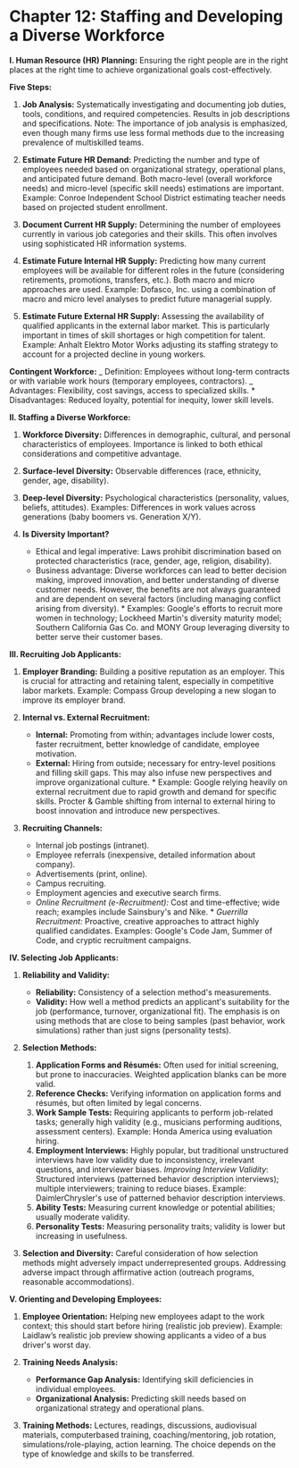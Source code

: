 # Chapter 12: Staffing and Developing a Diverse Workforce

**I. Human Resource (HR) Planning:** Ensuring the right people are in the right places at the right time to achieve organizational goals cost-effectively.

**Five Steps:**

1. **Job Analysis:** Systematically investigating and documenting job duties, tools, conditions, and required competencies. Results in job descriptions and specifications. Note: The importance of job analysis is emphasized, even though many firms use less formal methods due to the increasing prevalence of multiskilled teams.

2. **Estimate Future HR Demand:** Predicting the number and type of employees needed based on organizational strategy, operational plans, and anticipated future demand. Both macro-level (overall workforce needs) and micro-level (specific skill needs) estimations are important. Example: Conroe Independent School District estimating teacher needs based on projected student enrollment.

3. **Document Current HR Supply:** Determining the number of employees currently in various job categories and their skills. This often involves using sophisticated HR information systems.

4. **Estimate Future Internal HR Supply:** Predicting how many current employees will be available for different roles in the future (considering retirements, promotions, transfers, etc.). Both macro and micro approaches are used. Example: Dofasco, Inc. using a combination of macro and micro level analyses to predict future managerial supply.

5. **Estimate Future External HR Supply:** Assessing the availability of qualified applicants in the external labor market. This is particularly important in times of skill shortages or high competition for talent. Example: Anhalt Elektro Motor Works adjusting its staffing strategy to account for a projected decline in young workers.

**Contingent Workforce:**
_ Definition: Employees without long-term contracts or with variable work hours (temporary employees, contractors).
_ Advantages: Flexibility, cost savings, access to specialized skills. \* Disadvantages: Reduced loyalty, potential for inequity, lower skill levels.

**II. Staffing a Diverse Workforce:**

1. **Workforce Diversity:** Differences in demographic, cultural, and personal characteristics of employees. Importance is linked to both ethical considerations and competitive advantage.

2. **Surface-level Diversity:** Observable differences (race, ethnicity, gender, age, disability).

3. **Deep-level Diversity:** Psychological characteristics (personality, values, beliefs, attitudes). Examples: Differences in work values across generations (baby boomers vs. Generation X/Y).

4. **Is Diversity Important?**

   - Ethical and legal imperative: Laws prohibit discrimination based on protected characteristics (race, gender, age, religion, disability).
   - Business advantage: Diverse workforces can lead to better decision making, improved
     innovation, and better understanding of diverse customer needs. However, the benefits
     are not always guaranteed and are dependent on several factors (including managing
     conflict arising from diversity). \* Examples: Google's efforts to recruit more women in technology; Lockheed Martin's
     diversity maturity model; Southern California Gas Co. and MONY Group leveraging
     diversity to better serve their customer bases.

**III. Recruiting Job Applicants:**

1. **Employer Branding:** Building a positive reputation as an employer. This is crucial for attracting and retaining talent, especially in competitive labor markets. Example: Compass Group developing a new slogan to improve its employer brand.

2. **Internal vs. External Recruitment:**

   - **Internal:** Promoting from within; advantages include lower costs, faster recruitment,
     better knowledge of candidate, employee motivation.
   - **External:** Hiring from outside; necessary for entry-level positions and filling skill
     gaps. This may also infuse new perspectives and improve organizational culture. \* Example: Google relying heavily on external recruitment due to rapid growth and
     demand for specific skills. Procter & Gamble shifting from internal to external hiring
     to boost innovation and introduce new perspectives.

3. **Recruiting Channels:**

   - Internal job postings (intranet).
   - Employee referrals (inexpensive, detailed information about company).
   - Advertisements (print, online).
   - Campus recruiting.
   - Employment agencies and executive search firms.
   - _Online Recruitment (e-Recruitment):_ Cost and time-effective; wide reach; examples
     include Sainsbury's and Nike. \* _Guerrilla Recruitment:_ Proactive, creative approaches to attract highly qualified
     candidates. Examples: Google's Code Jam, Summer of Code, and cryptic recruitment
     campaigns.

**IV. Selecting Job Applicants:**

1. **Reliability and Validity:**

   - **Reliability:** Consistency of a selection method's measurements.
   - **Validity:** How well a method predicts an applicant's suitability for the job (performance, turnover, organizational fit). The emphasis is on using methods that are close to
     being samples (past behavior, work simulations) rather than just signs (personality
     tests).

2. **Selection Methods:**

   1. **Application Forms and Résumés:** Often used for initial screening, but prone to
      inaccuracies. Weighted application blanks can be more valid.
   2. **Reference Checks:** Verifying information on application forms and résumés, but
      often limited by legal concerns.
   3. **Work Sample Tests:** Requiring applicants to perform job-related tasks; generally high
      validity (e.g., musicians performing auditions, assessment centers). Example:
      Honda America using evaluation hiring.
   4. **Employment Interviews:** Highly popular, but traditional unstructured interviews
      have low validity due to inconsistency, irrelevant questions, and interviewer biases.
      _Improving Interview Validity_: Structured interviews (patterned behavior
      description interviews); multiple interviewers; training to reduce biases. Example:
      DaimlerChrysler's use of patterned behavior description interviews.
   5. **Ability Tests:** Measuring current knowledge or potential abilities; usually moderate
      validity.
   6. **Personality Tests:** Measuring personality traits; validity is lower but increasing in
      usefulness.

3. **Selection and Diversity:** Careful consideration of how selection methods might
   adversely impact underrepresented groups. Addressing adverse impact through affirmative action (outreach programs, reasonable accommodations).

**V. Orienting and Developing Employees:**

1. **Employee Orientation:** Helping new employees adapt to the work context; this
   should start before hiring (realistic job preview). Example: Laidlaw’s realistic job preview
   showing applicants a video of a bus driver's worst day.

2. **Training Needs Analysis:**

   - **Performance Gap Analysis:** Identifying skill deficiencies in individual employees.
   - **Organizational Analysis:** Predicting skill needs based on organizational strategy and
     operational plans.

3. **Training Methods:** Lectures, readings, discussions, audiovisual materials, computerbased training, coaching/mentoring, job rotation, simulations/role-playing, action learning. The choice depends on the type of knowledge and skills to be transferred.
